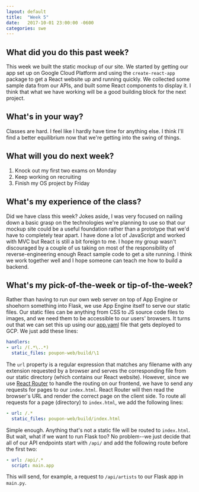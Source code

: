 ```yaml
---
layout: default
title:  "Week 5"
date:   2017-10-01 23:00:00 -0600
categories: swe
---
```


## What did you do this past week?
This week we built the static mockup of our site. We started by getting our app set up on Google Cloud Platform and using the `create-react-app` package to get a React website up and running quickly. We collected some sample data from our APIs, and built some React components to display it. I think that what we have working will be a good building block for the next project.

## What's in your way?
Classes are hard. I feel like I hardly have time for anything else. I think I'll find a better equilibrium now that we're getting into the swing of things.

## What will you do next week?
1. Knock out my first two exams on Monday
2. Keep working on recruiting
3. Finish my OS project by Friday

## What's my experience of the class?
Did we have class this week? Jokes aside, I was very focused on nailing down a basic grasp on the technologies we're planning to use so that our mockup site could be a useful foundation rather than a prototype that we'd have to completely tear apart. I have done a lot of JavaScript and worked with MVC but React is still a bit foreign to me. I hope my group wasn't discouraged by a couple of us taking on most of the responsibility of reverse-engineering enough React sample code to get a site running. I think we work together well and I hope someone can teach me how to build a backend.

## What's my pick-of-the-week or tip-of-the-week?
Rather than having to run our own web server on top of App Engine or shoehorn something into Flask, we use App Engine itself to serve our static files. Our static files can be anything from CSS to JS source code files to images, and we need them to be accessible to our users' browsers. It turns out that we can set this up using our [app.yaml](https://cloud.google.com/appengine/docs/standard/python/config/appref) file that gets deployed to GCP. We just add these lines:
```YAML
handlers:
- url: /(.*\..*)
  static_files: poupon-web/build/\1
```
The `url` property is a regular expression that matches any filename with any extension requested by a browser and serves the corresponding file from our static directory (which contains our React website). However, since we use [React Router](https://reacttraining.com/react-router/) to handle the routing on our frontend, we have to send any requests for pages to our `index.html`. React Router will then read the browser's URL and render the correct page on the client side. To route all requests for a page (directory) to `index.html`, we add the following lines:
```YAML
- url: /.*
  static_files: poupon-web/build/index.html
```
Simple enough. Anything that's not a static file will be routed to `index.html`. But wait, what if we want to run Flask too? No problem--we just decide that all of our API endpoints start with `/api/` and add the following route before the first two:
```YAML
- url: /api/.*
  script: main.app
```
This will send, for example, a request to `/api/artists` to our Flask app in `main.py`.